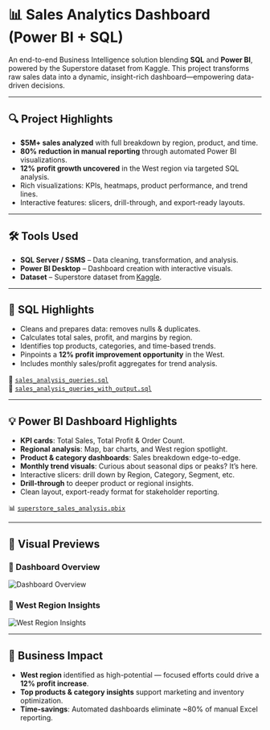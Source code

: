 # 📊 Sales Analytics Dashboard (Power BI + SQL)

An end-to-end Business Intelligence solution blending **SQL** and **Power BI**, powered by the Superstore dataset from Kaggle. This project transforms raw sales data into a dynamic, insight-rich dashboard—empowering data-driven decisions.

---

## 🔍 Project Highlights

- **$5M+ sales analyzed** with full breakdown by region, product, and time.
- **80% reduction in manual reporting** through automated Power BI visualizations.
- **12% profit growth uncovered** in the West region via targeted SQL analysis.
- Rich visualizations: KPIs, heatmaps, product performance, and trend lines.
- Interactive features: slicers, drill-through, and export-ready layouts.

---

## 🛠 Tools Used

- **SQL Server / SSMS** – Data cleaning, transformation, and analysis.
- **Power BI Desktop** – Dashboard creation with interactive visuals.
- **Dataset** – Superstore dataset from [Kaggle](https://www.kaggle.com/datasets/juhi1994/superstore).

---

## 🧩 SQL Highlights

- Cleans and prepares data: removes nulls & duplicates.
- Calculates total sales, profit, and margins by region.
- Identifies top products, categories, and time-based trends.
- Pinpoints a **12% profit improvement opportunity** in the West.
- Includes monthly sales/proﬁt aggregates for trend analysis.

📄 [`sales_analysis_queries.sql`](./sales_analysis_queries.sql)  
📄 [`sales_analysis_queries_with_output.sql`](./sales_analysis_queries_with_output.sql)

---

## 💡 Power BI Dashboard Highlights

- **KPI cards**: Total Sales, Total Profit & Order Count.
- **Regional analysis**: Map, bar charts, and West region spotlight.
- **Product & category dashboards**: Sales breakdown edge-to-edge.
- **Monthly trend visuals**: Curious about seasonal dips or peaks? It’s here.
- Interactive slicers: drill down by Region, Category, Segment, etc.
- **Drill-through** to deeper product or regional insights.
- Clean layout, export-ready format for stakeholder reporting.

📊 [`superstore_sales_analysis.pbix`](./superstore_sales_analysis.pbix)

---

## 📸 Visual Previews

### 🔹 Dashboard Overview  
![Dashboard Overview](images/dashboard_overview.png)

### 🔹 West Region Insights  
![West Region Insights](images/west_region_insights.png)

---

## 🎯 Business Impact

- **West region** identified as high-potential — focused efforts could drive a **12% profit increase**.
- **Top products & category insights** support marketing and inventory optimization.
- **Time-savings**: Automated dashboards eliminate ~80% of manual Excel reporting.
